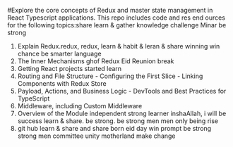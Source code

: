 #Explore the core concepts of Redux and master state management in React Typescript applications. This repo includes code and res end ources for the following topics:share learn & gather knowledge challenge Minar be strong 

1. Explain Redux.redux, redux, learn & habit & leran & share winning win chance be smarter language 
2. The Inner Mechanisms ghof Redux Eid Reunion break
3. Getting React projects started learn
4. Routing and File Structure - Configuring the First Slice - Linking Components with Redux Store
5. Payload, Actions, and Business Logic - DevTools and Best Practices for TypeScript
6. Middleware, including Custom Middleware
7. Overview of the Module independent strong learner inshaAllah, i will be success  learn & share. be strong. be strong men men only being rise
8. git hub learn & share and share born eid day win prompt be strong strong men committee unity motherland make change
